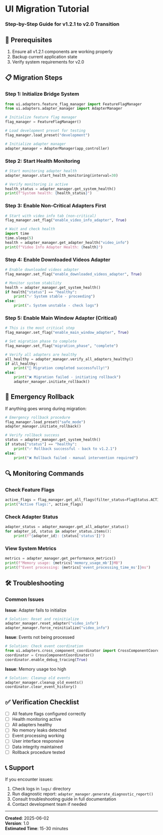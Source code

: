 # UI Migration Tutorial
### Step-by-Step Guide for v1.2.1 to v2.0 Transition

## 🚀 Prerequisites

1. Ensure all v1.2.1 components are working properly
2. Backup current application state
3. Verify system requirements for v2.0

## 📋 Migration Steps

### Step 1: Initialize Bridge System

```python
from ui.adapters.feature_flag_manager import FeatureFlagManager
from ui.adapters.adapter_manager import AdapterManager

# Initialize feature flag manager
flag_manager = FeatureFlagManager()

# Load development preset for testing
flag_manager.load_preset("development")

# Initialize adapter manager
adapter_manager = AdapterManager(app_controller)
```

### Step 2: Start Health Monitoring

```python
# Start monitoring adapter health
adapter_manager.start_health_monitoring(interval=30)

# Verify monitoring is active
health_status = adapter_manager.get_system_health()
print(f"System health: {health_status}")
```

### Step 3: Enable Non-Critical Adapters First

```python
# Start with video info tab (non-critical)
flag_manager.set_flag("enable_video_info_adapter", True)

# Wait and check health
import time
time.sleep(5)
health = adapter_manager.get_adapter_health("video_info")
print(f"Video Info Adapter Health: {health}")
```

### Step 4: Enable Downloaded Videos Adapter

```python
# Enable downloaded videos adapter
flag_manager.set_flag("enable_downloaded_videos_adapter", True)

# Monitor system stability
health = adapter_manager.get_system_health()
if health["status"] == "healthy":
    print("✅ System stable - proceeding")
else:
    print("⚠️ System unstable - check logs")
```

### Step 5: Enable Main Window Adapter (Critical)

```python
# This is the most critical step
flag_manager.set_flag("enable_main_window_adapter", True)

# Set migration phase to complete
flag_manager.set_flag("migration_phase", "complete")

# Verify all adapters are healthy
all_healthy = adapter_manager.verify_all_adapters_healthy()
if all_healthy:
    print("🎉 Migration completed successfully!")
else:
    print("❌ Migration failed - initiating rollback")
    adapter_manager.initiate_rollback()
```

## 🚨 Emergency Rollback

If anything goes wrong during migration:

```python
# Emergency rollback procedure
flag_manager.load_preset("safe_mode")
adapter_manager.initiate_rollback()

# Verify rollback success
status = adapter_manager.get_system_health()
if status["status"] == "healthy":
    print("✅ Rollback successful - back to v1.2.1")
else:
    print("❌ Rollback failed - manual intervention required")
```

## 🔍 Monitoring Commands

### Check Feature Flags
```python
active_flags = flag_manager.get_all_flags(filter_status=FlagStatus.ACTIVE)
print("Active flags:", active_flags)
```

### Check Adapter Status
```python
adapter_status = adapter_manager.get_all_adapter_status()
for adapter_id, status in adapter_status.items():
    print(f"{adapter_id}: {status['status']}")
```

### View System Metrics
```python
metrics = adapter_manager.get_performance_metrics()
print(f"Memory usage: {metrics['memory_usage_mb']}MB")
print(f"Event processing: {metrics['event_processing_time_ms']}ms")
```

## 🛠️ Troubleshooting

### Common Issues

**Issue**: Adapter fails to initialize
```python
# Solution: Reset and reinitialize
adapter_manager.reset_adapter("video_info")
adapter_manager.force_reinitialize("video_info")
```

**Issue**: Events not being processed
```python
# Solution: Check event coordination
from ui.adapters.cross_component_coordinator import CrossComponentCoordinator
coordinator = CrossComponentCoordinator()
coordinator.enable_debug_tracing(True)
```

**Issue**: Memory usage too high
```python
# Solution: Cleanup old events
adapter_manager.cleanup_old_events()
coordinator.clear_event_history()
```

## ✅ Verification Checklist

- [ ] All feature flags configured correctly
- [ ] Health monitoring active
- [ ] All adapters healthy
- [ ] No memory leaks detected
- [ ] Event processing working
- [ ] User interface responsive
- [ ] Data integrity maintained
- [ ] Rollback procedure tested

## 📞 Support

If you encounter issues:

1. Check logs in `logs/` directory
2. Run diagnostic report: `adapter_manager.generate_diagnostic_report()`
3. Consult troubleshooting guide in full documentation
4. Contact development team if needed

---

**Created**: 2025-06-02  
**Version**: 1.0  
**Estimated Time**: 15-30 minutes 